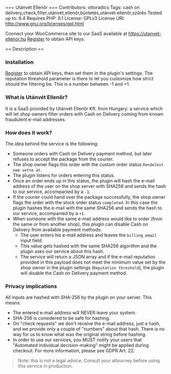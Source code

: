 === Utánvét Ellenőr ===
Contributors: ottoradics
Tags: cash on delivery,check,filter,utánvét,ellenőr,büntetés,utánvét ellenőr,szűrés
Tested up to: 6.4
Requires PHP: 8.1
License: GPLv3
License URI: http://www.gnu.org/licenses/gpl.html

Connect your WooCommerce site to our SaaS available at https://utanvet-ellenor.hu
[Register](https://utanvet-ellenor.hu/register) to obtain API keys.

== Description ==

### Installation
[Register](https://utanvet-ellenor.hu/register) to obtain API keys, then set them in the plugin's settings. The reputation threshold parameter is there to let you customize how strict should the filtering be. This is a number between -1 and +1.

### What is Utánvét Ellenőr?

It is a SaaS provided by Utánvét Ellenőr Kft. from Hungary: a service which will let shop owners filter orders with Cash on Delivery coming from known fraudulent e-mail addresses.

### How does it work?

The idea behind the service is the following:
* Someone orders with Cash on Delivery payment method, but later refuses to accept the package from the courier.
* The shop owner flags this order with the custom order status `Rendelést nem vette át`.
* The plugin listens for orders entering this status.
* Once an order ends up in this status, the plugin will hash the e-mail address of the user on the shop server with SHA256 and sends the hash to our service, accompanied by a `-1`.
* If the courier could hand over the package successfully, the shop owner flags the order with the stock order status `completed`. In this case the plugin hashes the e-mail with the same SHA256 and sends the hash to our service, accompanied by a `+1`.
* When someone with the same e-mail address would like to order (from the same or from another shop), this plugin can disable Cash on Delivery from available payment methods:
  * The user enters his e-mail address and leaves the `billing_email` input field.
  * This value gets hashed with the same SHA256 algorithm and the plugin asks our service about this hash.
  * The service will return a JSON array and if the e-mail reputation provided in this payload does not meet the minimum value set by the shop owner in the plugin settings (`Reputation threshold`), the plugin will disable the Cash on Delivery payment method.

### Privacy implications

All inputs are hashed with SHA-256 by the plugin on your server. This means:
* The entered e-mail address  will NEVER leave your system.
* SHA-256 is considered to be safe for hashing.
* On "check requests" we don't receive the e-mail address, just a hash, and we provide only a couple of "numbers" about that hash. There is no way for us to know what was the original string before hashing.
* In order to use our services, you MUST notify your users that "Automated individual decision-making" might be applied during checkout. For more information, please see GDPR Art. 22.

> Note: this is not a legal advice. Consult your attourney before using this service in production.
